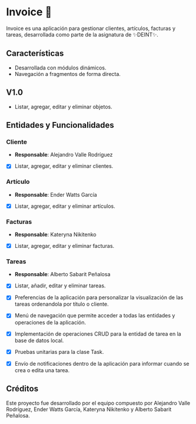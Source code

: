# Invoice 🧾

Invoice es una aplicación para gestionar clientes, artículos, facturas y tareas, desarrollada como parte de la asignatura de ✨DEINT✨.

## Características

- Desarrollada con módulos dinámicos.
- Navegación a fragmentos de forma directa.

## V1.0

- Listar, agregar, editar y eliminar objetos.

## Entidades y Funcionalidades

### Cliente
- **Responsable**: Alejandro Valle Rodríguez
- [x] Listar, agregar, editar y eliminar clientes.

### Artículo
- **Responsable**: Ender Watts García
- [x] Listar, agregar, editar y eliminar artículos.

### Facturas
- **Responsable**: Kateryna Nikitenko
- [x] Listar, agregar, editar y eliminar facturas.

### Tareas
- **Responsable**: Alberto Sabarit Peñalosa

- [x] Listar, añadir, editar y eliminar tareas.
- [x] Preferencias de la aplicación para personalizar la visualización de las tareas ordenandola por título o cliente.
- [x] Menú de navegación que permite acceder a todas las entidades y operaciones de la aplicación.
- [x] Implementación de operaciones CRUD para la entidad de tarea en la base de datos local.
- [x] Pruebas unitarias para la clase Task.
- [x] Envío de notificaciones dentro de la aplicación para informar cuando se crea o edita una tarea.



## Créditos
Este proyecto fue desarrollado por el equipo compuesto por Alejandro Valle Rodríguez, Ender Watts García, Kateryna Nikitenko y Alberto Sabarit Peñalosa.



